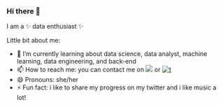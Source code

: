 ### Hi there 👋


I am a ✨ data enthusiast ✨

Little bit about me:

- 🌱 I’m currently learning about data science, data analyst, machine learning, data engineering, and back-end
- 📫 How to reach me: you can contact me on [![](https://img.shields.io/badge/LinkedIn-0077B5?style=for-the-badge&logo=linkedin&logoColor=white)](https://www.linkedin.com/in/sitifatimatuzzahro/) or [![t](https://img.shields.io/badge/Twitter-1DA1F2?style=for-the-badge&logo=twitter&logoColor=white)](https://twitter.com/sfzzahroo)
- 😄 Pronouns: she/her
- ⚡ Fun fact: i like to share my progress on my twitter and i like music a lot!
